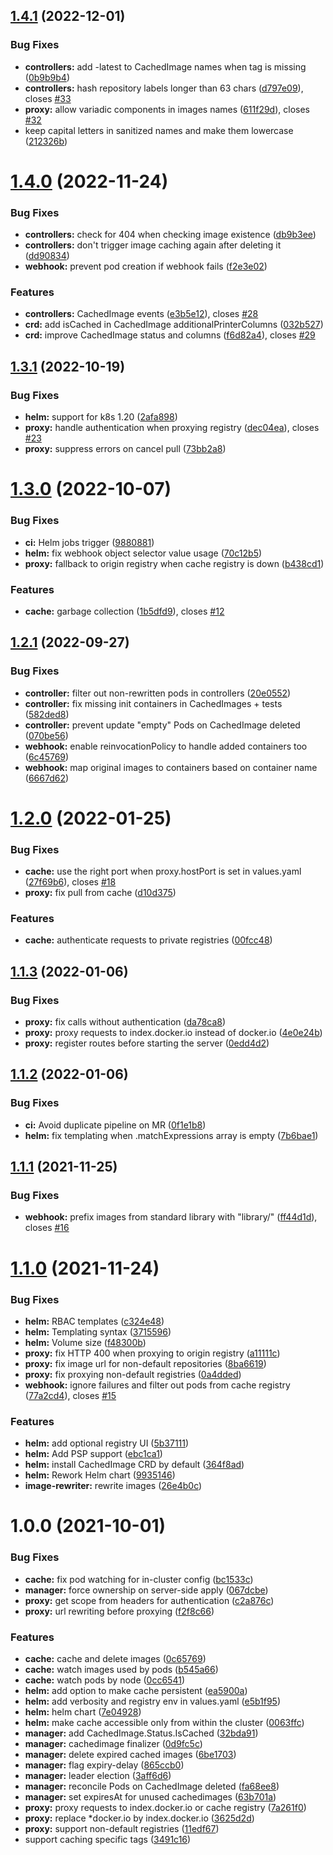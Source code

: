 ## [1.4.1](https://gitlab.enix.io/products/docker-cache-registry/compare/v1.4.0...v1.4.1) (2022-12-01)


### Bug Fixes

* **controllers:** add -latest to CachedImage names when tag is missing ([0b9b9b4](https://gitlab.enix.io/products/docker-cache-registry/commit/0b9b9b43c0625936c9df3de5451b22bc071f1078))
* **controllers:** hash repository labels longer than 63 chars ([d797e09](https://gitlab.enix.io/products/docker-cache-registry/commit/d797e091b3311a1bb8aa4cc6c60be2606a71924a)), closes [#33](https://gitlab.enix.io/products/docker-cache-registry/issues/33)
* **proxy:** allow variadic components in images names ([611f29d](https://gitlab.enix.io/products/docker-cache-registry/commit/611f29d3ec83599e5176e4f5a14545a4cb722a8f)), closes [#32](https://gitlab.enix.io/products/docker-cache-registry/issues/32)
* keep capital letters in sanitized names and make them lowercase ([212326b](https://gitlab.enix.io/products/docker-cache-registry/commit/212326b3d7945a094629600c6df4cdea3ce6790d))

# [1.4.0](https://gitlab.enix.io/products/docker-cache-registry/compare/v1.3.1...v1.4.0) (2022-11-24)


### Bug Fixes

* **controllers:** check for 404 when checking image existence ([db9b3ee](https://gitlab.enix.io/products/docker-cache-registry/commit/db9b3ee201964fcf0f05a88d32f01ad1bdb5e71c))
* **controllers:** don't trigger image caching again after deleting it ([dd90834](https://gitlab.enix.io/products/docker-cache-registry/commit/dd90834482d6db15166d4887cbde989375663fa2))
* **webhook:** prevent pod creation if webhook fails ([f2e3e02](https://gitlab.enix.io/products/docker-cache-registry/commit/f2e3e02eed55166447f31b36e37392061daa9a3a))


### Features

* **controllers:** CachedImage events ([e3b5e12](https://gitlab.enix.io/products/docker-cache-registry/commit/e3b5e127711cf3be4d4a27e98f074eb4cf57978f)), closes [#28](https://gitlab.enix.io/products/docker-cache-registry/issues/28)
* **crd:** add isCached in CachedImage additionalPrinterColumns ([032b527](https://gitlab.enix.io/products/docker-cache-registry/commit/032b527b52944a2dc6c0c824ea5f0df67426976e))
* **crd:** improve CachedImage status and columns ([f6d82a4](https://gitlab.enix.io/products/docker-cache-registry/commit/f6d82a4f278897a0b55b16dd34b0f5bcf46cfb52)), closes [#29](https://gitlab.enix.io/products/docker-cache-registry/issues/29)

## [1.3.1](https://gitlab.enix.io/products/docker-cache-registry/compare/v1.3.0...v1.3.1) (2022-10-19)


### Bug Fixes

* **helm:** support for k8s 1.20 ([2afa898](https://gitlab.enix.io/products/docker-cache-registry/commit/2afa89836468814231a6db4d59e1ba9581d561ea))
* **proxy:** handle authentication when proxying registry ([dec04ea](https://gitlab.enix.io/products/docker-cache-registry/commit/dec04ea9d57630b9852caf5fe214b114c5305dd5)), closes [#23](https://gitlab.enix.io/products/docker-cache-registry/issues/23)
* **proxy:** suppress errors on cancel pull ([73bb2a8](https://gitlab.enix.io/products/docker-cache-registry/commit/73bb2a8d620b9db27655cf87f022f87d23427581))

# [1.3.0](https://gitlab.enix.io/products/docker-cache-registry/compare/v1.2.1...v1.3.0) (2022-10-07)


### Bug Fixes

* **ci:** Helm jobs trigger ([9880881](https://gitlab.enix.io/products/docker-cache-registry/commit/9880881dbcd624d82734e9d9bed21e1d7a0414d3))
* **helm:** fix webhook object selector value usage ([70c12b5](https://gitlab.enix.io/products/docker-cache-registry/commit/70c12b5d5784f2ef0cf7fc420c80ab0b23968f20))
* **proxy:** fallback to origin registry when cache registry is down ([b438cd1](https://gitlab.enix.io/products/docker-cache-registry/commit/b438cd185ae7b0bbf66b0a13de7a5bb5488e7761))


### Features

* **cache:** garbage collection ([1b5dfd9](https://gitlab.enix.io/products/docker-cache-registry/commit/1b5dfd9095a9dff480aae73db458fa4e0f258061)), closes [#12](https://gitlab.enix.io/products/docker-cache-registry/issues/12)

## [1.2.1](https://gitlab.enix.io/products/docker-cache-registry/compare/v1.2.0...v1.2.1) (2022-09-27)


### Bug Fixes

* **controller:** filter out non-rewritten pods in controllers ([20e0552](https://gitlab.enix.io/products/docker-cache-registry/commit/20e0552ecab687766b129d95cd9f71eb41b9b4f3))
* **controller:** fix missing init containers in CachedImages + tests ([582ded8](https://gitlab.enix.io/products/docker-cache-registry/commit/582ded8c8b1d5ef868099d77abcf246b19f11928))
* **controller:** prevent update "empty" Pods on CachedImage deleted ([070be56](https://gitlab.enix.io/products/docker-cache-registry/commit/070be56f4a88bb8b6643152ad308bcef686b326e))
* **webhook:** enable reinvocationPolicy to handle added containers too ([6c45769](https://gitlab.enix.io/products/docker-cache-registry/commit/6c45769801d8344bb393fdfca8e099fff4889bd1))
* **webhook:** map original images to containers based on container name ([6667d62](https://gitlab.enix.io/products/docker-cache-registry/commit/6667d62635f178aaa843e9036c240edf96160900))

# [1.2.0](https://gitlab.enix.io/products/docker-cache-registry/compare/v1.1.3...v1.2.0) (2022-01-25)


### Bug Fixes

* **cache:** use the right port when proxy.hostPort is set in values.yaml ([27f69b6](https://gitlab.enix.io/products/docker-cache-registry/commit/27f69b6b6796972fc338d68d0764b8686cc6c532)), closes [#18](https://gitlab.enix.io/products/docker-cache-registry/issues/18)
* **proxy:** fix pull from cache ([d10d375](https://gitlab.enix.io/products/docker-cache-registry/commit/d10d37570d03c550bebbc108e1b0cbf1acd8572e))


### Features

* **cache:** authenticate requests to private registries ([00fcc48](https://gitlab.enix.io/products/docker-cache-registry/commit/00fcc4870d2c3c39a0911123002b410e69427bd5))

## [1.1.3](https://gitlab.enix.io/products/docker-cache-registry/compare/v1.1.2...v1.1.3) (2022-01-06)


### Bug Fixes

* **proxy:** fix calls without authentication ([da78ca8](https://gitlab.enix.io/products/docker-cache-registry/commit/da78ca8b17fdecc75fc0cb399ac507ed2bd080c4))
* **proxy:** proxy requests to index.docker.io instead of docker.io ([4e0e24b](https://gitlab.enix.io/products/docker-cache-registry/commit/4e0e24b0b100a9ea767e78f0f28243bea2d6ca91))
* **proxy:** register routes before starting the server ([0edd4d2](https://gitlab.enix.io/products/docker-cache-registry/commit/0edd4d2985f4722fe4b1a069691e1865f16cd1cc))

## [1.1.2](https://gitlab.enix.io/products/docker-cache-registry/compare/v1.1.1...v1.1.2) (2022-01-06)


### Bug Fixes

* **ci:** Avoid duplicate pipeline on MR ([0f1e1b8](https://gitlab.enix.io/products/docker-cache-registry/commit/0f1e1b8bee62400b687597d313c5a63b0208eff2))
* **helm:** fix templating when .matchExpressions array is empty ([7b6bae1](https://gitlab.enix.io/products/docker-cache-registry/commit/7b6bae1dd67796ec460d74b8ebd20b52ca0e4d99))

## [1.1.1](https://gitlab.enix.io/products/docker-cache-registry/compare/v1.1.0...v1.1.1) (2021-11-25)


### Bug Fixes

* **webhook:** prefix images from standard library with "library/" ([ff44d1d](https://gitlab.enix.io/products/docker-cache-registry/commit/ff44d1d294055db2f150ba4e161537717150b5b4)), closes [#16](https://gitlab.enix.io/products/docker-cache-registry/issues/16)

# [1.1.0](https://gitlab.enix.io/products/docker-cache-registry/compare/v1.0.0...v1.1.0) (2021-11-24)


### Bug Fixes

* **helm:** RBAC templates ([c324e48](https://gitlab.enix.io/products/docker-cache-registry/commit/c324e48ede1c47393a02b48d76d740a51db48e7b))
* **helm:** Templating syntax ([3715596](https://gitlab.enix.io/products/docker-cache-registry/commit/3715596b6abec0bd0aa649170062887500a1c6b3))
* **helm:** Volume size ([f48300b](https://gitlab.enix.io/products/docker-cache-registry/commit/f48300bd9e580f8fe7a2f6a390b3bfb9bfc9ab8c))
* **proxy:** fix HTTP 400 when proxying to origin registry ([a11111c](https://gitlab.enix.io/products/docker-cache-registry/commit/a11111cd40260f2fe88fcb83899f7818ea02a8e6))
* **proxy:** fix image url for non-default repositories ([8ba6619](https://gitlab.enix.io/products/docker-cache-registry/commit/8ba6619def7c4202898fe8874de48f507fc2a850))
* **proxy:** fix proxying non-default registries ([0a4dded](https://gitlab.enix.io/products/docker-cache-registry/commit/0a4dded3e0d902669003624f3e943cef349c1683))
* **webhook:** ignore failures and filter out pods from cache registry ([77a2cd4](https://gitlab.enix.io/products/docker-cache-registry/commit/77a2cd411bdac0decb879d73cdb61363988dc01e)), closes [#15](https://gitlab.enix.io/products/docker-cache-registry/issues/15)


### Features

* **helm:** add optional registry UI ([5b37111](https://gitlab.enix.io/products/docker-cache-registry/commit/5b371117ddc38f0b84eaadd6f2f6a8b2cc6cdd4e))
* **helm:** Add PSP support ([ebc1ca1](https://gitlab.enix.io/products/docker-cache-registry/commit/ebc1ca1b7e6cfb7833e9e9ff4dbfac7c7e0e9334))
* **helm:** install CachedImage CRD by default ([364f8ad](https://gitlab.enix.io/products/docker-cache-registry/commit/364f8ad782af3114265f95c09ca469d21ed39ac7))
* **helm:** Rework Helm chart ([9935146](https://gitlab.enix.io/products/docker-cache-registry/commit/9935146af7fd04f42c1c0c11c5d64c7ab9fdaf0a))
* **image-rewriter:** rewrite images ([26e4b0c](https://gitlab.enix.io/products/docker-cache-registry/commit/26e4b0ca20675225f1a6cce7ed8b8e806a346f99))

# 1.0.0 (2021-10-01)


### Bug Fixes

* **cache:** fix pod watching for in-cluster config ([bc1533c](https://gitlab.enix.io/products/docker-cache-registry/commit/bc1533c77b75ae6e2b963b0e6bd627b8c5677163))
* **manager:** force ownership on server-side apply ([067dcbe](https://gitlab.enix.io/products/docker-cache-registry/commit/067dcbee5734c1e37059d3f174a85b88a7b95a15))
* **proxy:** get scope from headers for authentication ([c2a876c](https://gitlab.enix.io/products/docker-cache-registry/commit/c2a876c07644c93302dda6137d32b43f5cb8a2f0))
* **proxy:** url rewriting before proxying ([f2f8c66](https://gitlab.enix.io/products/docker-cache-registry/commit/f2f8c66aae0720b0769f63a7d29b60e661b690ea))


### Features

* **cache:** cache and delete images ([0c65769](https://gitlab.enix.io/products/docker-cache-registry/commit/0c657699144878540269492a855bf2eb531e1ba0))
* **cache:** watch images used by pods ([b545a66](https://gitlab.enix.io/products/docker-cache-registry/commit/b545a661d4910243690901771bc9a2f87973b26b))
* **cache:** watch pods by node ([0cc6541](https://gitlab.enix.io/products/docker-cache-registry/commit/0cc6541cd143f9f65b0150ddd13ed735a6085fd0))
* **helm:** add option to make cache persistent ([ea5900a](https://gitlab.enix.io/products/docker-cache-registry/commit/ea5900a6232821c2fa66554d4304dfe95e704311))
* **helm:** add verbosity and registry env in values.yaml ([e5b1f95](https://gitlab.enix.io/products/docker-cache-registry/commit/e5b1f958887c5058d3dba68bf9c9fa6cb39aae32))
* **helm:** helm chart ([7e04928](https://gitlab.enix.io/products/docker-cache-registry/commit/7e04928807fa770260c3d87f2237131e38d8d61e))
* **helm:** make cache accessible only from within the cluster ([0063ffc](https://gitlab.enix.io/products/docker-cache-registry/commit/0063ffc5319d087b4a4221f1360072f396b04c6a))
* **manager:** add CachedImage.Status.IsCached ([32bda91](https://gitlab.enix.io/products/docker-cache-registry/commit/32bda910c53e3fd6a9cd2db6bbfbb0ac40f984aa))
* **manager:** cachedimage finalizer ([0d9fc5c](https://gitlab.enix.io/products/docker-cache-registry/commit/0d9fc5cb049c35efe215bd8ba7af7de18ab4f2e2))
* **manager:** delete expired cached images ([6be1703](https://gitlab.enix.io/products/docker-cache-registry/commit/6be170301fbab930cce473dc90e80e0f2b1393b0))
* **manager:** flag expiry-delay ([865ccb0](https://gitlab.enix.io/products/docker-cache-registry/commit/865ccb0a93f07e4e19296a7757fead9f6dbeb4a8))
* **manager:** leader election ([3aff6d6](https://gitlab.enix.io/products/docker-cache-registry/commit/3aff6d603c47b1bb664bc77543a90602a58bccf2))
* **manager:** reconcile Pods on CachedImage deleted ([fa68ee8](https://gitlab.enix.io/products/docker-cache-registry/commit/fa68ee86218f707a28e6efdb0539c95a042623df))
* **manager:** set expiresAt for unused cachedimages ([63b701a](https://gitlab.enix.io/products/docker-cache-registry/commit/63b701a94cf3b638840f5f7284e39258d9f6c2c3))
* **proxy:** proxy requests to index.docker.io or cache registry ([7a261f0](https://gitlab.enix.io/products/docker-cache-registry/commit/7a261f0eff6c7b1c47a820d90a6151a81e8380ed))
* **proxy:** replace *docker.io by index.docker.io ([3625d2d](https://gitlab.enix.io/products/docker-cache-registry/commit/3625d2d1cab7498e49b4b4a3f109341d04b57412))
* **proxy:** support non-default registries ([11edf67](https://gitlab.enix.io/products/docker-cache-registry/commit/11edf670d21d6bcb29a8f96cd8c986aea849874f))
* support caching specific tags ([3491c16](https://gitlab.enix.io/products/docker-cache-registry/commit/3491c168f1533dc7511733ec53ffc7f0c8290fed))
